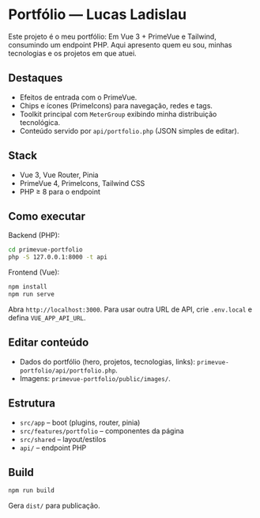 ﻿# Portfólio — Lucas Ladislau

Este projeto é o meu portfólio: Em Vue 3 + PrimeVue e Tailwind, consumindo um endpoint PHP. Aqui apresento quem eu sou, minhas tecnologias e os projetos em que atuei.

## Destaques

- Efeitos de entrada com o PrimeVue.
- Chips e ícones (PrimeIcons) para navegação, redes e tags.
- Toolkit principal com `MeterGroup` exibindo minha distribuição tecnológica.
- Conteúdo servido por `api/portfolio.php` (JSON simples de editar).

## Stack

- Vue 3, Vue Router, Pinia
- PrimeVue 4, PrimeIcons, Tailwind CSS
- PHP ≥ 8 para o endpoint

## Como executar

Backend (PHP):
```bash
cd primevue-portfolio
php -S 127.0.0.1:8000 -t api
```

Frontend (Vue):
```bash
npm install
npm run serve
```

Abra `http://localhost:3000`. Para usar outra URL de API, crie `.env.local` e defina `VUE_APP_API_URL`.

## Editar conteúdo

- Dados do portfólio (hero, projetos, tecnologias, links): `primevue-portfolio/api/portfolio.php`.
- Imagens: `primevue-portfolio/public/images/`.

## Estrutura

- `src/app` – boot (plugins, router, pinia)
- `src/features/portfolio` – componentes da página
- `src/shared` – layout/estilos
- `api/` – endpoint PHP

## Build

```bash
npm run build
```
Gera `dist/` para publicação.
